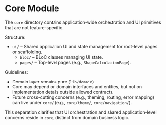 # Core Module

The `core` directory contains application-wide orchestration and UI primitives that are not feature-specific.

Structure:

- `ui/` – Shared application UI and state management for root-level pages or scaffolding.
  - `bloc/` – BLoC classes managing UI state.
  - `pages/` – Top-level pages (e.g., `ShapeCalculationPage`).

Guidelines:

- Domain layer remains pure (`lib/domain`).
- Core may depend on domain interfaces and entities, but not on implementation details outside allowed contracts.
- Future cross-cutting concerns (e.g., theming, routing, error mapping) can live under `core/` (e.g., `core/theme/`, `core/navigation/`).

This separation clarifies that UI orchestration and shared application-level concerns reside in `core`, distinct from domain business logic.
